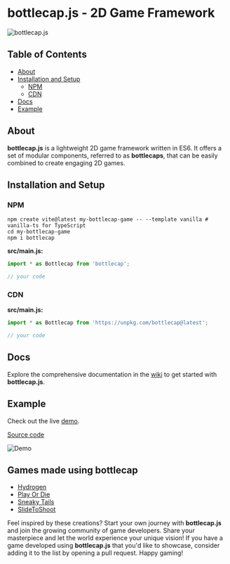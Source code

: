 # bottlecap.js - 2D Game Framework

![bottlecap.js](https://github.com/harshsinghdev/bottlecap/raw/main/banner_new.png)

## Table of Contents
- [About](#about)
- [Installation and Setup](#installation-and-setup)
  - [NPM](#npm)
  - [CDN](#cdn)
- [Docs](#docs)
- [Example](#example)

## About

**bottlecap.js** is a lightweight 2D game framework written in ES6. It offers a set of modular components, referred to as **bottlecaps**, that can be easily combined to create engaging 2D games.

## Installation and Setup

### NPM

```shell
npm create vite@latest my-bottlecap-game -- --template vanilla # vanilla-ts for TypeScript
cd my-bottlecap-game
npm i bottlecap
```

**src/main.js:**

```javascript
import * as Bottlecap from 'bottlecap';

// your code
```

### CDN

**src/main.js:**

```javascript
import * as Bottlecap from 'https://unpkg.com/bottlecap@latest';

// your code
```

## Docs

Explore the comprehensive documentation in the [wiki](https://github.com/harshsinghdev/bottlecap/wiki) to get started with **bottlecap.js**.

## Example

Check out the live [demo](https://harshdoesdev.github.io/bottlecap-demo/).

[Source code](https://github.com/harshdoesdev/bottlecap-demo/)

![Demo](https://github.com/harshsinghdev/bottlecap/raw/gh-pages/images/demo-screenshot.png)

## Games made using bottlecap

- [Hydrogen](https://hypervoid.itch.io/hydrogen)
- [Play Or Die](https://hypervoid.itch.io/play-or-die)
- [Sneaky Tails](https://hypervoid.itch.io/sneaky-tails)
- [SlideToShoot](https://hypervoid.itch.io/slide-to-shoot)

Feel inspired by these creations? Start your own journey with **bottlecap.js** and join the growing community of game developers. Share your masterpiece and let the world experience your unique vision! If you have a game developed using **bottlecap.js** that you'd like to showcase, consider adding it to the list by opening a pull request. Happy gaming!
